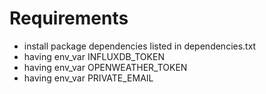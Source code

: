 # Requirements

- install package dependencies listed in dependencies.txt
- having env_var INFLUXDB_TOKEN
- having env_var OPENWEATHER_TOKEN
- having env_var PRIVATE_EMAIL
